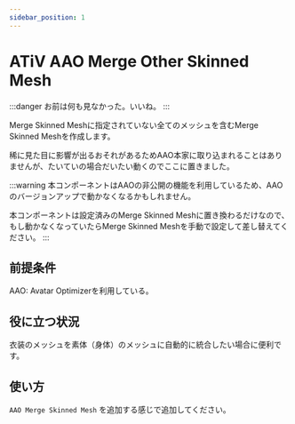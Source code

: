 ```yaml
---
sidebar_position: 1
---
```


# ATiV AAO Merge Other Skinned Mesh

:::danger
お前は何も見なかった。いいね。
:::

Merge Skinned Meshに指定されていない全てのメッシュを含むMerge Skinned Meshを作成します。

稀に見た目に影響が出るおそれがあるためAAO本家に取り込まれることはありませんが、たいていの場合だいたい動くのでここに置きました。

:::warning
本コンポーネントはAAOの非公開の機能を利用しているため、AAOのバージョンアップで動かなくなるかもしれません。

本コンポーネントは設定済みのMerge Skinned Meshに置き換わるだけなので、もし動かなくなっていたらMerge Skinned Meshを手動で設定して差し替えてください。
:::

## 前提条件

AAO: Avatar Optimizerを利用している。

## 役に立つ状況

衣装のメッシュを素体（身体）のメッシュに自動的に統合したい場合に便利です。

## 使い方

`AAO Merge Skinned Mesh` を追加する感じで追加してください。
